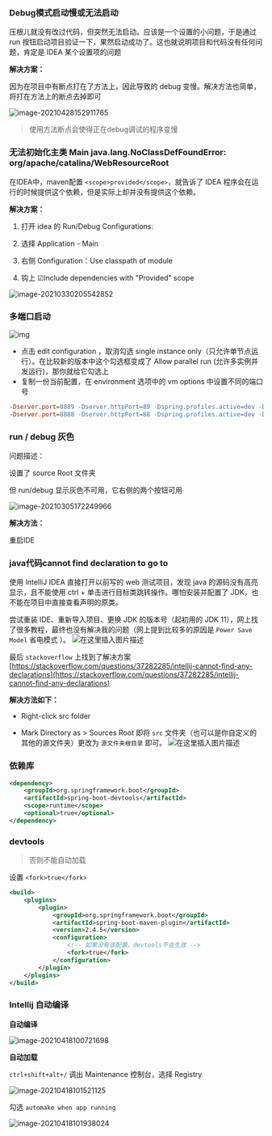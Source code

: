 ### Debug模式启动慢或无法启动

压根儿就没有改过代码，但突然无法启动。应该是一个设置的小问题，于是通过 run 按钮启动项目验证一下，果然启动成功了。这也就说明项目和代码没有任何问题，肯定是 IDEA 某个设置项的问题

**解决方案：**

因为在项目中有断点打在了方法上，因此导致的 debug 变慢。解决方法也简单，将打在方法上的断点去掉即可

![image-20210428152911765](https://img-note.langyastudio.com/20210428152915.png?x-oss-process=style/watermark)

> 使用方法断点会使得正在debug调试的程序变慢



### 无法初始化主类 Main  java.lang.NoClassDefFoundError: org/apache/catalina/WebResourceRoot

在IDEA中，maven配置 `<scope>provided</scope>`，就告诉了 IDEA 程序会在运行的时候提供这个依赖，但是实际上却并没有提供这个依赖。

**解决方案：**

1. 打开 idea 的 Run/Debug Configurations:

2. 选择 Application - Main

3. 右侧 Configuration：Use classpath of module

4. 钩上 ☑︎Include dependencies with "Provided" scope

![image-20210330205542852](https://img-note.langyastudio.com/20210330205543.png?x-oss-process=style/watermark)



### 多端口启动

![img](https://img.kancloud.cn/36/52/3652e9df361497b8de51eb07e2bc244f_1372x895.png)

- 点击 edit configuration ，取消勾选 single instance only（只允许单节点运行）。在比较新的版本中这个勾选框变成了 Allow parallel run (允许多实例并发运行)，那你就给它勾选上
- 复制一份当前配置，在 environment 选项中的 vm options 中设置不同的端口号

```ini
-Dserver.port=8889 -Dserver.httpPort=89 -Dspring.profiles.active=dev -Ddebug
-Dserver.port=8888 -Dserver.httpPort=88 -Dspring.profiles.active=dev -Ddebug
```



### run / debug 灰色

问题描述：

设置了 source Root 文件夹

但 run/debug 显示灰色不可用，它右侧的两个按钮可用

![image-20210305172249966](https://img-note.langyastudio.com/20210305172250.png?x-oss-process=style/watermark)



**解决方法：**

重启IDE



### java代码cannot find declaration to go to

﻿﻿使用 IntelliJ IDEA 直接打开以前写的 web 测试项目，发现 java 的源码没有高亮显示，且不能使用 ctrl + 单击进行目标类跳转操作。哪怕安装并配置了 JDK，也不能在项目中直接查看声明的原类。

尝试重装 IDE、重新导入项目、更换 JDK 的版本号（起初用的 JDK 11），网上找了很多教程，最终也没有解决我的问题（网上提到比较多的原因是 `Power Save Model` 省电模式 ）。 
![在这里插入图片描述](https://img-note.langyastudio.com/202111091459915.png?x-oss-process=style/watermark)



最后 `stackoverflow` 上找到了解决方案
[https://stackoverflow.com/questions/37282285/intellij-cannot-find-any-declarations](https://stackoverflow.com/questions/37282285/intellij-cannot-find-any-declarations)



**解决方法如下：**

- Right-click src folder

- Mark Directory as > Sources Root
  即将 `src` 文件夹（也可以是你自定义的其他的源文件夹）更改为 `源文件夹根目录` 即可。
  ![在这里插入图片描述](https://img-note.langyastudio.com/202111091459776.png?x-oss-process=style/watermark)

### 依赖库

```xml
<dependency>
    <groupId>org.springframework.boot</groupId>
    <artifactId>spring-boot-devtools</artifactId>
    <scope>runtime</scope>
    <optional>true</optional>
</dependency>
```



### devtools

> 否则不能自动加载

设置 `<fork>true</fork> `

```xml
<build>
    <plugins>
        <plugin>
            <groupId>org.springframework.boot</groupId>
            <artifactId>spring-boot-maven-plugin</artifactId>
            <version>2.4.5</version>
            <configuration>
                <!-- 如果没有该配置，devtools不会生效 -->
                <fork>true</fork>
            </configuration>
        </plugin>
    </plugins>
</build>
```



### Intellij 自动编译

**自动编译**

![image-20210418100721698](https://img-note.langyastudio.com/20210418100727.png?x-oss-process=style/watermark)



**自动加载**

`ctrl+shift+alt+/`  调出 Maintenance 控制台，选择 Registry

![image-20210418101521125](https://img-note.langyastudio.com/20210418101527.png?x-oss-process=style/watermark)



勾选 `automake when app running`

![image-20210418101938024](https://img-note.langyastudio.com/20210418101939.png?x-oss-process=style/watermark)







